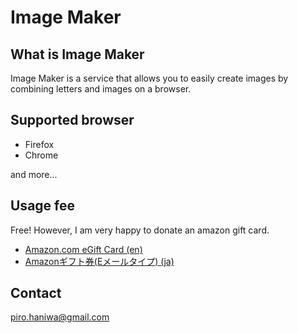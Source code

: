 # Image Maker

## What is Image Maker

Image Maker is a service that allows you to easily create images by combining letters and images on a browser.

## Supported browser

- Firefox
- Chrome

and more...

## Usage fee

Free! However, I am very happy to donate an amazon gift card.

- [Amazon.com eGift Card (en)](https://www.amazon.com/dp/B01FIS82WQ/ref=s9_acss_bw_cg_gclptcg_2a1_w?pf_rd_m=ATVPDKIKX0DER&pf_rd_s=merchandised-search-3&pf_rd_r=VR3JT3NRYEPBCP6P7NSH&pf_rd_t=101&pf_rd_p=753ed559-649a-4584-a27f-58f0b9d2d0ee&pf_rd_i=2238192011)
- [Amazonギフト券(Eメールタイプ) (ja)](https://www.amazon.co.jp/gp/product/B004N3APGO/ref=s9_acsd_ri_bw_c_x_1_w?pf_rd_m=A3P5ROKL5A1OLE&pf_rd_s=merchandised-search-7&pf_rd_r=Q75BGQ81VB623JRZV5NH&pf_rd_t=101&pf_rd_p=cdb75669-ade1-41ef-ae3b-aed512e27e4e&pf_rd_i=3131877051)

## Contact

piro.haniwa@gmail.com
